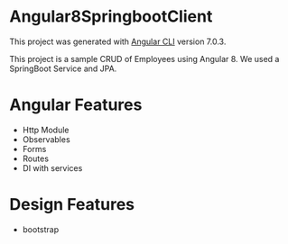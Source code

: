 # Angular8SpringbootClient

This project was generated with [Angular CLI](https://github.com/angular/angular-cli) version 7.0.3.

This project is a sample CRUD of Employees using Angular 8. We used a SpringBoot Service and JPA.

# Angular Features

* Http Module
* Observables
* Forms
* Routes
* DI with services

# Design Features

* bootstrap
